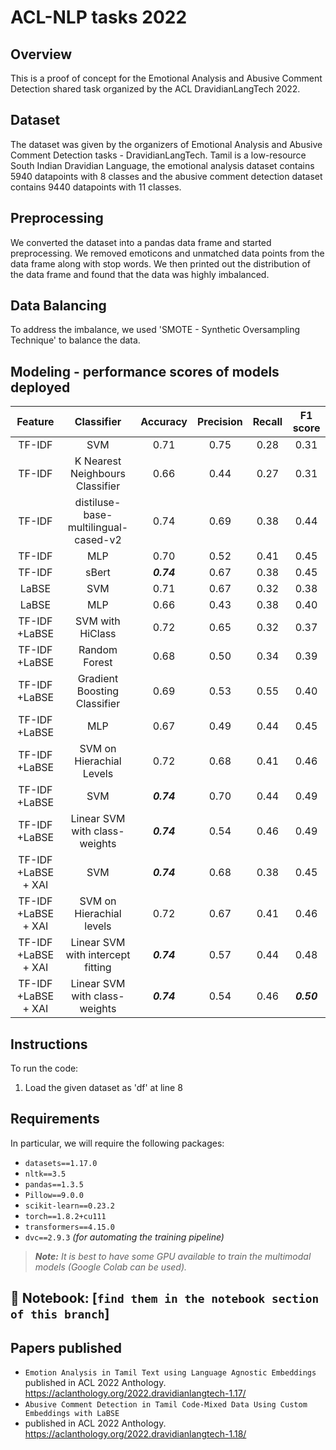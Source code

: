 # ACL-NLP tasks 2022

## Overview

This is a proof of concept for the Emotional Analysis and Abusive Comment Detection shared task organized by the ACL DravidianLangTech 2022.

## Dataset
The dataset was given by the organizers of Emotional Analysis and Abusive Comment Detection tasks - DravidianLangTech. Tamil is a low-resource South Indian Dravidian Language, the emotional analysis dataset contains 5940 datapoints with 8 classes and the abusive comment detection dataset contains 9440 datapoints with 11 classes.

## Preprocessing

We converted the dataset into a pandas data frame and started preprocessing. We removed emoticons and unmatched data points from the data frame along with stop words. We then printed out the distribution of the data frame and found that the data was highly imbalanced.

## Data Balancing

To address the imbalance, we used 'SMOTE - Synthetic Oversampling Technique' to balance the data.

## Modeling - performance scores of models deployed

| Feature | Classifier | Accuracy | Precision | Recall | F1 score |
| :---: | :---: | :---: | :---: | :---: | :---: |
| TF-IDF | SVM | 0.71 | 0.75 | 0.28 | 0.31 |
| TF-IDF | K Nearest Neighbours Classifier | 0.66 | 0.44 | 0.27 | 0.31 |
| TF-IDF | distiluse-base-multilingual-cased-v2 | 0.74 | 0.69 | 0.38 | 0.44 |
| TF-IDF | MLP | 0.70 | 0.52 | 0.41 | 0.45 |
| TF-IDF | sBert | _**0.74**_ | 0.67 | 0.38 | 0.45 |
| LaBSE | SVM | 0.71 | 0.67 | 0.32 | 0.38 |
| LaBSE | MLP | 0.66 | 0.43 | 0.38 | 0.40 |
| TF-IDF +LaBSE | SVM with HiClass | 0.72 | 0.65 | 0.32 | 0.37 |
| TF-IDF +LaBSE | Random Forest | 0.68 | 0.50 | 0.34 | 0.39 |
| TF-IDF +LaBSE | Gradient Boosting Classifier | 0.69 | 0.53 | 0.55 | 0.40 |
| TF-IDF +LaBSE | MLP | 0.67 | 0.49 | 0.44 | 0.45 |
| TF-IDF +LaBSE | SVM on Hierachial Levels | 0.72 | 0.68 | 0.41 | 0.46 |
| TF-IDF +LaBSE | SVM | _**0.74**_ | 0.70 | 0.44 | 0.49 |
| TF-IDF +LaBSE | Linear SVM with class-weights | _**0.74**_ | 0.54 | 0.46 | 0.49 |
| TF-IDF +LaBSE + XAI | SVM | _**0.74**_ | 0.68 | 0.38 | 0.45 |
| TF-IDF +LaBSE + XAI | SVM on Hierachial levels | 0.72 | 0.67 | 0.41 | 0.46 |
| TF-IDF +LaBSE + XAI | Linear SVM with intercept fitting | _**0.74**_ | 0.57 | 0.44 | 0.48 |
| TF-IDF +LaBSE + XAI | Linear SVM with class-weights | _**0.74**_ | 0.54 | 0.46 | _**0.50**_ |






## Instructions

To run the code:

1. Load the given dataset as 'df' at line 8

## Requirements

In particular, we will require the following packages:

- `datasets==1.17.0`
- `nltk==3.5`
- `pandas==1.3.5`
- `Pillow==9.0.0`
- `scikit-learn==0.23.2`
- `torch==1.8.2+cu111`
- `transformers==4.15.0`
- `dvc==2.9.3` *(for automating the training pipeline)*

> _**Note:** It is best to have some GPU available to train the multimodal models (Google Colab can be used)._


## 📝 Notebook: [`find them in the notebook section of this branch`] 

## Papers published 

- `Emotion Analysis in Tamil Text using Language Agnostic Embeddings`
published in ACL 2022 Anthology. https://aclanthology.org/2022.dravidianlangtech-1.17/
- `Abusive Comment Detection in Tamil Code-Mixed Data Using Custom Embeddings with LaBSE`
- published in ACL 2022 Anthology. https://aclanthology.org/2022.dravidianlangtech-1.18/




